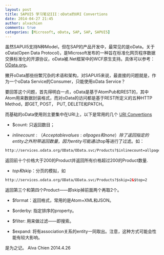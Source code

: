 ```yaml
---
layout: post
title: SAPUI5 学习笔记III：oData的URI Convertions
date: 2014-04-27 21:45
author: alvachien
comments: true
categories: [Microsoft, oData, SAP, SAP, SAPUI5]
---
```

虽然SAPUI5支持N种Model，但在SAP的产品开发中，最常见的是oData。关于oData(Open Data Protocol)，是Microsoft发布的一种旨在标准化网页程序数据交换标准化的开源协议，oData被.Net框架中的WCF原生支持。具体可以参考：[OData.org](https://www.odata.org/)。

撇开oData那些纷繁冗杂的术语和架构，对SAPUI5来说，最直接的问题就是，作为一个oData Service的Consumer，只能使用oData Service？

要回答这个问题，首先得明白一点，oData是基于AtomPub和REST的，其中Atom用来数据封装格式，而对oData的访问都是基于REST所定义的五种HTTP Method，即GET, POST， PUT, DELETE和PATCH。

而基础的oData使用则主要集中在URI上，以下是常用的几个 [URI Convertions](http://www.odata.org/documentation/odata-version-2-0/uri-conventions/)

- $count: 只返回数目；

- $inlinecount: （Acceptable values: allpages和none）除了返回指定的entity之外附带返回数量，因为entity可能通过$top等进行了过滤。如：
```html
http://services.odata.org/OData/OData.svc/Products?$inlinecount=allpages&$top=10&$filter=Price gt 200 
```
返回前十个价格大于200的Product并返回所有价格超过200的Product数量.

- $top和$skip：分页的模拟，如
```html
http://services.odata.org/OData/OData.svc/Products?$skip=2&$top=2
```
返回第三个和第四个Product——即skip掉前面两个再取2个。

- $format：返回格式，常用的是Atom+XML和JSON。

- $orderby: 指定排序的property。

- $filter: 用来做过滤——即搜索。

- $expand: 将有association关系的entity一同取出。注意，这种方式可能会性能有较大影响。


是为之记。
Alva Chien
2014.4.26
